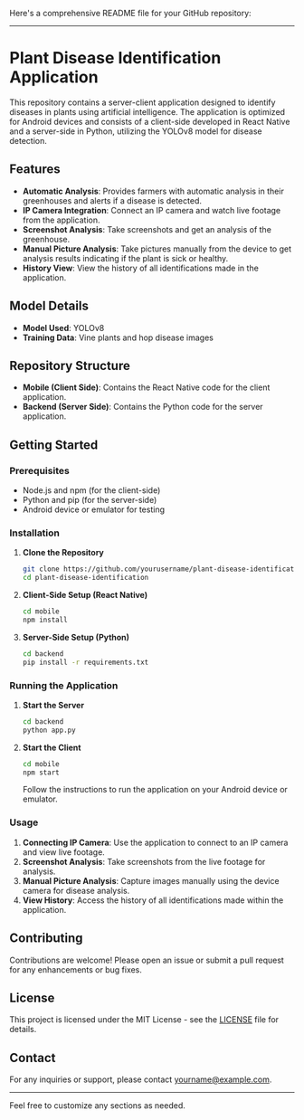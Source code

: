 Here's a comprehensive README file for your GitHub repository:

---

# Plant Disease Identification Application

This repository contains a server-client application designed to identify diseases in plants using artificial intelligence. The application is optimized for Android devices and consists of a client-side developed in React Native and a server-side in Python, utilizing the YOLOv8 model for disease detection.

## Features

- **Automatic Analysis**: Provides farmers with automatic analysis in their greenhouses and alerts if a disease is detected.
- **IP Camera Integration**: Connect an IP camera and watch live footage from the application.
- **Screenshot Analysis**: Take screenshots and get an analysis of the greenhouse.
- **Manual Picture Analysis**: Take pictures manually from the device to get analysis results indicating if the plant is sick or healthy.
- **History View**: View the history of all identifications made in the application.

## Model Details

- **Model Used**: YOLOv8
- **Training Data**: Vine plants and hop disease images

## Repository Structure

- **Mobile (Client Side)**: Contains the React Native code for the client application.
- **Backend (Server Side)**: Contains the Python code for the server application.

## Getting Started

### Prerequisites

- Node.js and npm (for the client-side)
- Python and pip (for the server-side)
- Android device or emulator for testing

### Installation

1. **Clone the Repository**

   ```sh
   git clone https://github.com/yourusername/plant-disease-identification.git
   cd plant-disease-identification
   ```

2. **Client-Side Setup (React Native)**

   ```sh
   cd mobile
   npm install
   ```

3. **Server-Side Setup (Python)**

   ```sh
   cd backend
   pip install -r requirements.txt
   ```

### Running the Application

1. **Start the Server**

   ```sh
   cd backend
   python app.py
   ```

2. **Start the Client**

   ```sh
   cd mobile
   npm start
   ```

   Follow the instructions to run the application on your Android device or emulator.

### Usage

1. **Connecting IP Camera**: Use the application to connect to an IP camera and view live footage.
2. **Screenshot Analysis**: Take screenshots from the live footage for analysis.
3. **Manual Picture Analysis**: Capture images manually using the device camera for disease analysis.
4. **View History**: Access the history of all identifications made within the application.

## Contributing

Contributions are welcome! Please open an issue or submit a pull request for any enhancements or bug fixes.

## License

This project is licensed under the MIT License - see the [LICENSE](LICENSE) file for details.

## Contact

For any inquiries or support, please contact [yourname@example.com](mailto:yourname@example.com).

---

Feel free to customize any sections as needed.
